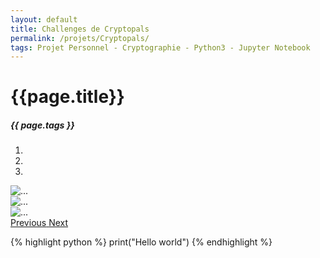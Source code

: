 ```yaml
---
layout: default
title: Challenges de Cryptopals
permalink: /projets/Cryptopals/
tags: Projet Personnel - Cryptographie - Python3 - Jupyter Notebook
---
```


# {{page.title}}

<div class="tags mx-auto"><h5>{{ page.tags }}</h5></div>

<div id="carouselExampleControls" class="carousel slide" data-ride="carousel">
<ol class="carousel-indicators">
    <li data-target="#carouselExampleControls" data-slide-to="0" class="active"></li>
    <li data-target="#carouselExampleControls" data-slide-to="1"></li>
    <li data-target="#carouselExampleControls" data-slide-to="2"></li>
  </ol>
  <div class="carousel-inner">
    <div class="carousel-item active">
        <img src="{{ site.baseurl}}/assets/images/projets/Cryptopals/main.PNG" class="d-block w-100" alt="...">
    </div>
    <div class="carousel-item">
      <img src="{{ site.baseurl}}/assets/images/placeholder-image2.png" class="d-block w-100" alt="...">
    </div>
    <div class="carousel-item">
      <img src="{{ site.baseurl}}/assets/images/placeholder-image3.png" class="d-block w-100" alt="...">
    </div>
  </div>
  <a class="carousel-control-prev" href="#carouselExampleControls" role="button" data-slide="prev">
    <span class="carousel-control-prev-icon" aria-hidden="true"></span>
    <span class="sr-only">Previous</span>
  </a>
  <a class="carousel-control-next" href="#carouselExampleControls" role="button" data-slide="next">
    <span class="carousel-control-next-icon" aria-hidden="true"></span>
    <span class="sr-only">Next</span>
  </a>
</div>

{% highlight python %}
print("Hello world")
{% endhighlight %}
